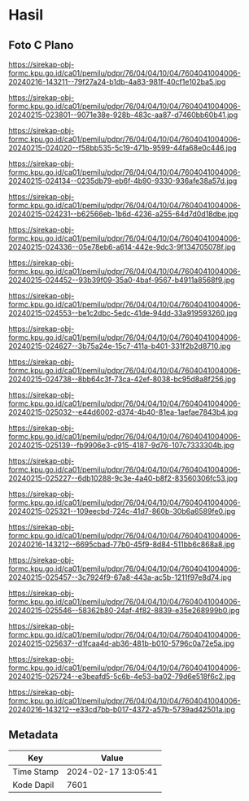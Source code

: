 # Hasil

## Foto C Plano

https://sirekap-obj-formc.kpu.go.id/ca01/pemilu/pdpr/76/04/04/10/04/7604041004006-20240216-143211--79f27a24-b1db-4a83-981f-40cf1e102ba5.jpg

https://sirekap-obj-formc.kpu.go.id/ca01/pemilu/pdpr/76/04/04/10/04/7604041004006-20240215-023801--9071e38e-928b-483c-aa87-d7460bb60b41.jpg

https://sirekap-obj-formc.kpu.go.id/ca01/pemilu/pdpr/76/04/04/10/04/7604041004006-20240215-024020--f58bb535-5c19-471b-9599-44fa68e0c446.jpg

https://sirekap-obj-formc.kpu.go.id/ca01/pemilu/pdpr/76/04/04/10/04/7604041004006-20240215-024134--0235db79-eb6f-4b90-9330-936afe38a57d.jpg

https://sirekap-obj-formc.kpu.go.id/ca01/pemilu/pdpr/76/04/04/10/04/7604041004006-20240215-024231--b62566eb-1b6d-4236-a255-64d7d0d18dbe.jpg

https://sirekap-obj-formc.kpu.go.id/ca01/pemilu/pdpr/76/04/04/10/04/7604041004006-20240215-024336--05e78eb6-a614-442e-9dc3-9f134705078f.jpg

https://sirekap-obj-formc.kpu.go.id/ca01/pemilu/pdpr/76/04/04/10/04/7604041004006-20240215-024452--93b39f09-35a0-4baf-9567-b4911a8568f9.jpg

https://sirekap-obj-formc.kpu.go.id/ca01/pemilu/pdpr/76/04/04/10/04/7604041004006-20240215-024553--be1c2dbc-5edc-41de-94dd-33a919593260.jpg

https://sirekap-obj-formc.kpu.go.id/ca01/pemilu/pdpr/76/04/04/10/04/7604041004006-20240215-024627--3b75a24e-15c7-411a-b401-331f2b2d8710.jpg

https://sirekap-obj-formc.kpu.go.id/ca01/pemilu/pdpr/76/04/04/10/04/7604041004006-20240215-024738--8bb64c3f-73ca-42ef-8038-bc95d8a8f256.jpg

https://sirekap-obj-formc.kpu.go.id/ca01/pemilu/pdpr/76/04/04/10/04/7604041004006-20240215-025032--e44d6002-d374-4b40-81ea-1aefae7843b4.jpg

https://sirekap-obj-formc.kpu.go.id/ca01/pemilu/pdpr/76/04/04/10/04/7604041004006-20240215-025139--fb9906e3-c915-4187-9d76-107c7333304b.jpg

https://sirekap-obj-formc.kpu.go.id/ca01/pemilu/pdpr/76/04/04/10/04/7604041004006-20240215-025227--6db10288-9c3e-4a40-b8f2-83560306fc53.jpg

https://sirekap-obj-formc.kpu.go.id/ca01/pemilu/pdpr/76/04/04/10/04/7604041004006-20240215-025321--109eecbd-724c-41d7-860b-30b6a6589fe0.jpg

https://sirekap-obj-formc.kpu.go.id/ca01/pemilu/pdpr/76/04/04/10/04/7604041004006-20240216-143212--6695cbad-77b0-45f9-8d84-511bb6c868a8.jpg

https://sirekap-obj-formc.kpu.go.id/ca01/pemilu/pdpr/76/04/04/10/04/7604041004006-20240215-025457--3c7924f9-67a8-443a-ac5b-1211f97e8d74.jpg

https://sirekap-obj-formc.kpu.go.id/ca01/pemilu/pdpr/76/04/04/10/04/7604041004006-20240215-025546--58362b80-24af-4f82-8839-e35e268999b0.jpg

https://sirekap-obj-formc.kpu.go.id/ca01/pemilu/pdpr/76/04/04/10/04/7604041004006-20240215-025637--d1fcaa4d-ab36-481b-b010-5796c0a72e5a.jpg

https://sirekap-obj-formc.kpu.go.id/ca01/pemilu/pdpr/76/04/04/10/04/7604041004006-20240215-025724--e3beafd5-5c6b-4e53-ba02-79d6e518f6c2.jpg

https://sirekap-obj-formc.kpu.go.id/ca01/pemilu/pdpr/76/04/04/10/04/7604041004006-20240216-143212--e33cd7bb-b017-4372-a57b-5739ad42501a.jpg


## Metadata

| Key        | Value               |
| ---------- | ------------------- |
| Time Stamp | 2024-02-17 13:05:41 |
| Kode Dapil | 7601                |



